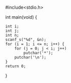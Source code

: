 #include<stdio.h>

int main(void) {

	int i;
	int j;
	int n;
	scanf_s("%d", &n);
	for (i = 1; i <= n; i++) {
		for (j = 0; j < i; j++)
			putchar('*');
		putchar('\n');
	}
	return 0;
}
